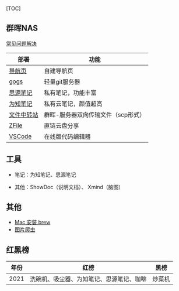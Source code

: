 [TOC]

##  群晖NAS

[常见问题解决](./doc/nas.md)

| 部署                                                         | 功能                               |
| ------------------------------------------------------------ | ---------------------------------- |
| [导航页](https://post.smzdm.com/p/adwlg5rn/)                 | 自建导航页                         |
| [gogs](./doc/gogs.md)                                        | 轻量git服务器                      |
| [思源笔记](./doc/siyuan.md)                                  | 私有笔记，功能丰富                 |
| [为知笔记](https://www.wiz.cn/zh-cn/introduction-docker-nas) | 私有云笔记，颜值超高               |
| [文件中转站](./doc/file_trans.md)                            | 群晖-服务器双向传输文件（scp形式） |
| [ZFile](https://www.ioiox.com/archives/93.html)              | 直链云盘分享                       |
| [VSCode](./doc/vscode.md)                                    | 在线版代码编辑器                   |

## 工具

- 笔记：为知笔记、思源笔记

- 其他：ShowDoc（说明文档）、 Xmind（脑图）

## 其他

- [Mac 安装 brew](https://www.cnblogs.com/liyihua/p/12753163.html)
- [图片爬虫](./crawler/crawler.md)

## 红黑榜

| 年份 | 红榜                                     | 黑榜   |
| ---- | ---------------------------------------- | ------ |
| 2021 | 洗碗机、吸尘器、为知笔记、思源笔记、咖啡 | 炒菜机 |

